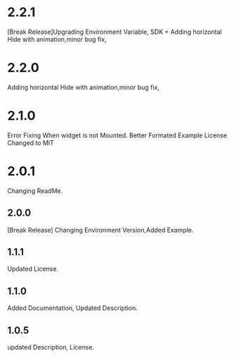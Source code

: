 # 2.2.1

[Break Release]Upgrading Environment Variable, SDK + Adding horizontal Hide with animation,minor bug fix,

# 2.2.0

Adding horizontal Hide with animation,minor bug fix,


# 2.1.0

Error Fixing When widget is not Mounted.
Better Formated Example
License Changed to MIT

# 2.0.1

Changing ReadMe.

## 2.0.0

[Break Release] Changing Environment Version,Added Example.

## 1.1.1

Updated License.

## 1.1.0

Added Documentation, Updated Description.

## 1.0.5

updated Description, License.

